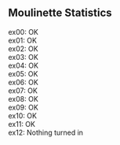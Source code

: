 ## Moulinette Statistics

ex00: OK <br />
ex01: OK <br />
ex02: OK <br />
ex03: OK <br />
ex04: OK <br />
ex05: OK <br />
ex06: OK <br />
ex07: OK <br />
ex08: OK <br />
ex09: OK <br />
ex10: OK <br />
ex11: OK <br />
ex12: Nothing turned in <br />
